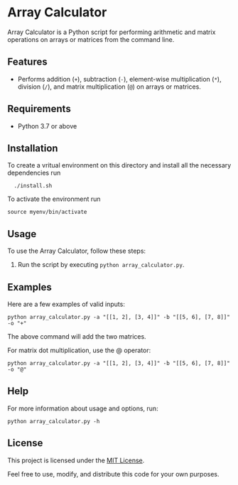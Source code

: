 # Array Calculator

Array Calculator is a Python script for performing arithmetic and matrix operations on arrays or matrices from the command line. 

## Features

- Performs addition (`+`), subtraction (`-`), element-wise multiplication (`*`), division (`/`), and matrix multiplication (`@`) on arrays or matrices.

## Requirements

- Python 3.7 or above

## Installation

To create a vritual environment on this directory and install all the necessary dependencies run

```
  ./install.sh
```

To activate the environment run

```
source myenv/bin/activate
```

## Usage

To use the Array Calculator, follow these steps:

1. Run the script by executing `python array_calculator.py`.

## Examples

Here are a few examples of valid inputs:

```
python array_calculator.py -a "[[1, 2], [3, 4]]" -b "[[5, 6], [7, 8]]" -o "+"
```

The above command will add the two matrices.

For matrix dot multiplication, use the @ operator:

```
python array_calculator.py -a "[[1, 2], [3, 4]]" -b "[[5, 6], [7, 8]]" -o "@"
```

## Help

For more information about usage and options, run:

```
python array_calculator.py -h
```

## License

This project is licensed under the [MIT License](LICENSE).

Feel free to use, modify, and distribute this code for your own purposes.
